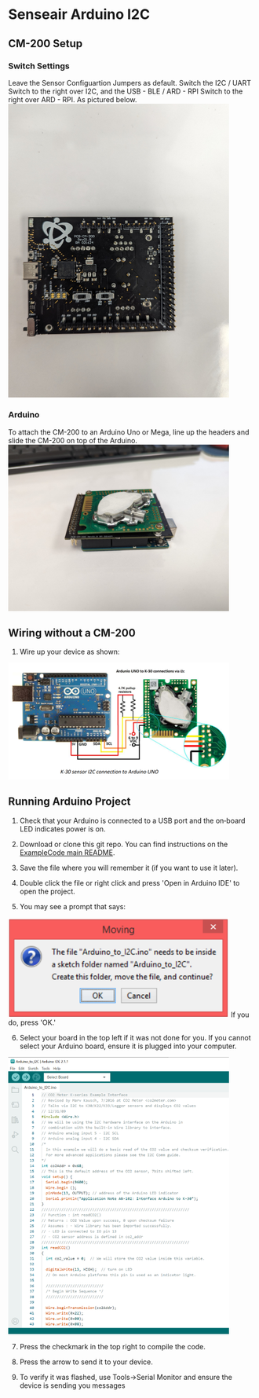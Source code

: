 # Senseair Arduino I2C


## CM-200 Setup
### Switch Settings
Leave the Sensor Configuartion Jumpers as default.  Switch the I2C / UART Switch to the right over I2C, and the USB - BLE / ARD - RPI Switch to the right over ARD - RPI.  As pictured below.
<img src="./media/cm200-se11-i2c-settings.jpg" alt="drawing" width="450"/>

### Arduino
To attach the CM-200 to an Arduino Uno or Mega, line up the headers and slide the CM-200 on top of the Arduino.
<img src="./media/cm200-k30.jpg" alt="drawing" width="450"/>

## Wiring without a CM-200

1. Wire up your device as shown:
<img src="./media/wiring.png" alt="drawing" width="450"/>

## Running Arduino Project

1. Check that your Arduino is connected to a USB port and the on‐board LED indicates power is on.

2. Download or clone this git repo.  You can find instructions on the [ExampleCode main README](https://github.com/co2meter-org/ExampleCode).

3. Save the file where you will remember it (if you want to use it later).

4. Double click the file or right click and press 'Open in Arduino IDE' to open the project.

5. You may see a prompt that says: 
<img src="./media/create_sketch.png" alt="drawing" width="450"/>
If you do, press 'OK.'

6. Select your board in the top left if it was not done for you. If you cannot select your Arduino board, ensure it is plugged into your computer.
<img src="./media/arduino_ide.png" alt="drawing" width="450"/>

7. Press the checkmark in the top right to compile the code.

8. Press the arrow to send it to your device.

9.  To verify it was flashed, use Tools->Serial Monitor and ensure the device is sending you messages
